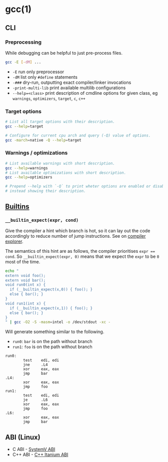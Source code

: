 # gcc(1)

## CLI

### Preprocessing
While debugging can be helpful to just pre-process files.

```bash
gcc -E [-dM] ...
```
- `-E` run only preprocessor
- `-dM` list only `#define` statements
- `-###` dry-run, outputting exact compiler/linker invocations
- `-print-multi-lib` print available multilib configurations
- `--help=<class>` print description of cmdline options for given class, eg
  `warnings`, `optimizers`, `target`, `c`, `c++`

### Target options
```bash
# List all target options with their description.
gcc --help=target

# Configure for current cpu arch and query (-Q) value of options.
gcc -march=native -Q --help=target
```

### Warnings / optimizations
```bash
# List available warnings with short description.
gcc --help=warnings
# List available optimizations with short description.
gcc --help=optimizers

# Prepend --help with `-Q` to print wheter options are enabled or disabled
# instead showing their description.
```

## [Builtins][builtins]

### `__builtin_expect(expr, cond)`
Give the compiler a hint which branch is hot, so it can lay out the code
accordingly to reduce number of jump instructions.
See on [compiler explorer](https://godbolt.org/z/MbTHAP).

The semantics of this hint are as follows, the compiler prioritises `expr ==
cond`. So `__builtin_expect(expr, 0)` means that we expect the `expr` to be `0`
most of the time.

```bash
echo "
extern void foo();
extern void bar();
void run0(int x) {
  if (__builtin_expect(x,0)) { foo(); }
  else { bar(); }
}
void run1(int x) {
  if (__builtin_expect(x,1)) { foo(); }
  else { bar(); }
}
" | gcc -O2 -S -masm=intel -o /dev/stdout -xc -
```

Will generate something similar to the following.
- `run0`: `bar` is on the path without branch
- `run1`: `foo` is on the path without branch
```x86asm
run0:
        test    edi, edi
        jne     .L4
        xor     eax, eax
        jmp     bar
.L4:
        xor     eax, eax
        jmp     foo
run1:
        test    edi, edi
        je      .L6
        xor     eax, eax
        jmp     foo
.L6:
        xor     eax, eax
        jmp     bar
```

## ABI (Linux)

- C ABI - [SystemV ABI][sysvabi]
- C++ ABI - [C++ Itanium ABI][cppabi]

[builtins]: https://gcc.gnu.org/onlinedocs/gcc/Other-Builtins.html
[sysvabi]: https://www.uclibc.org/docs/psABI-x86_64.pdf
[cppabi]: https://itanium-cxx-abi.github.io/cxx-abi
